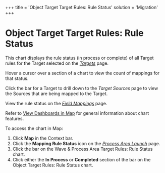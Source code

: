 +++
title = 'Object Target Target Rules: Rule Status'
solution = 'Migration'
+++

# Object Target Target Rules: Rule Status

This chart displays the rule status (in process or complete) of all
Target rules for the Target selected on the
*[Targets](../Page_Desc/Targets_H_Map)* page.

Hover a cursor over a section of a chart to view the count of mappings
for that status.

Click the bar for a Target to drill down to the *Target Sources* page to
view the Sources that are being mapped to the Target.

View the rule status on the *[Field
Mappings](../Page_Desc/Field_Mappings_H)* page.

Refer to [View Dashboards in Map](View_Dashboards_in_Map) for
general information about chart features.

To access the chart in Map:

1.  Click <span style="font-weight: bold;">Map</span> in the Context
    bar.
2.  Click the <span style="font-weight: bold;">Mapping Rule
    Status</span> icon on the *[Process Area
    Launch](../Page_Desc/Process_Area_Launch_map)* page.
3.  Click the bar on the Wave & Process Area Target Rules: Rule Status
    chart.
4.  Click either the **In Process** or **Completed** section of the bar
    on the Object Target Rules: Rule Status chart.
